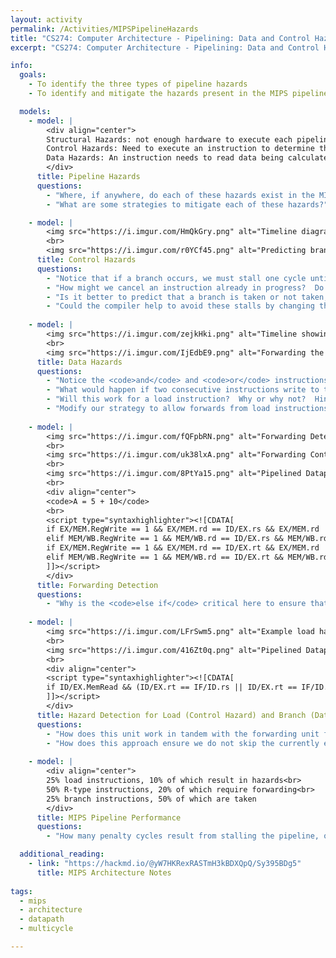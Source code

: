 ```yaml
---
layout: activity
permalink: /Activities/MIPSPipelineHazards
title: "CS274: Computer Architecture - Pipelining: Data and Control Hazards"
excerpt: "CS274: Computer Architecture - Pipelining: Data and Control Hazards"

info:
  goals:
    - To identify the three types of pipeline hazards
    - To identify and mitigate the hazards present in the MIPS pipelined architecture

  models:
    - model: |
        <div align="center">
        Structural Hazards: not enough hardware to execute each pipeline stage independently<br>
        Control Hazards: Need to execute an instruction to determine the location or control of the next instruction<br>
        Data Hazards: An instruction needs to read data being calculated by a prior instruction
        </div>
      title: Pipeline Hazards
      questions:
        - "Where, if anywhere, do each of these hazards exist in the MIPS architecture?"
        - "What are some strategies to mitigate each of these hazards?"

    - model: |
        <img src="https://i.imgur.com/HmQkGry.png" alt="Timeline diagram showing a stall while the branch instruction is resolved in order to determine the next instruction to execute.">
        <br>
        <img src="https://i.imgur.com/r0YCf45.png" alt="Predicting branch not taken, and then bubbling the isntruction before it finishes upon determining that the branch should be taken.">
      title: Control Hazards
      questions:
        - "Notice that if a branch occurs, we must stall one cycle until the ALU stage so that we can compare the registers and determine if a branch should be taken or not.  Here, the branch is taken.  If the branch was not taken, what could we have done during that stalled time instead?"
        - "How might we cancel an instruction already in progress?  Do we have time to do this before it writes to any registers or memory?  If so, how many cycles do we have, and is this enough time to resolve a branch?"
        - "Is it better to predict that a branch is taken or not taken, and why?"
        - "Could the compiler help to avoid these stalls by changing the order of execution?  What do you think a &quot;branch delay slot&quot; is?"
        
    - model: |
        <img src="https://i.imgur.com/zejkHki.png" alt="Timeline showing a two cycle data hazard on writeback.">
        <br>
        <img src="https://i.imgur.com/IjEdbE9.png" alt="Forwarding the register value prior to writeback for use in subsequent instructions without a stall.">
      title: Data Hazards
      questions:
        - "Notice the <code>and</code> and <code>or</code> instructions will receive stale data because the register writeback from the prior instruction hasn't completed by the time they decode.  At what point is this data actually available, and how might it be used to override the register decode values?"
        - "What would happen if two consecutive instructions write to the same register, and the next instruction reads that register?  Which pipeline stage forward should take priority and why?"
        - "Will this work for a load instruction?  Why or why not?  Hint - when is that value available, and from what stage can it be forwarded?"
        - "Modify our strategy to allow forwards from load instructions using a stall cycle."
        
    - model: |
        <img src="https://i.imgur.com/fQFpbRN.png" alt="Forwarding Detection">
        <br>
        <img src="https://i.imgur.com/uk38lxA.png" alt="Forwarding Control">
        <br>
        <img src="https://i.imgur.com/8PtYa15.png" alt="Pipelined Datapath and Control with Forwarding">
        <br>
        <div align="center">
        <code>A = 5 + 10</code>
        <br>
        <script type="syntaxhighlighter"><![CDATA[        
        if EX/MEM.RegWrite == 1 && EX/MEM.rd == ID/EX.rs && EX/MEM.rd != 0 then ForwardA = 0b10
        elif MEM/WB.RegWrite == 1 && MEM/WB.rd == ID/EX.rs && MEM/WB.rd != 0 then ForwardA = 0b01
        if EX/MEM.RegWrite == 1 && EX/MEM.rd == ID/EX.rt && EX/MEM.rd != 0 then ForwardB = 0b10
        elif MEM/WB.RegWrite == 1 && MEM/WB.rd == ID/EX.rt && MEM/WB.rd != 0 then ForwardA = 0b01  
        ]]></script>
        </div>
      title: Forwarding Detection
      questions:
        - "Why is the <code>else if</code> critical here to ensure that an <code>EX/MEM</code> forwarding hazard doesn't also exist when checking for a <code>MEM/WB</code> forwarding hazard?"  
        
    - model: |
        <img src="https://i.imgur.com/LFrSwm5.png" alt="Example load hazard requiring a stall followed by a forward from the writeback stage">
        <br>
        <img src="https://i.imgur.com/416Zt0q.png" alt="Pipelined Datapath and Control with Hazard Detection">
        <br>        
        <div align="center">
        <script type="syntaxhighlighter"><![CDATA[        
        if ID/EX.MemRead && (ID/EX.rt == IF/ID.rs || ID/EX.rt == IF/ID.rt) then stall by overriding ID/EX control to 0, PCWrite to 0, and IF/ID to flush
        ]]></script>        
        </div>
      title: Hazard Detection for Load (Control Hazard) and Branch (Data Hazard) Stalls
      questions:
        - "How does this unit work in tandem with the forwarding unit for load data hazards?"          
        - "How does this approach ensure we do not skip the currently executing instruction (but instead re-issue it with a no-op feeding into the execute stage)?"  
        
    - model: |
        <div align="center">
        25% load instructions, 10% of which result in hazards<br>
        50% R-type instructions, 20% of which require forwarding<br>
        25% branch instructions, 50% of which are taken
        </div>
      title: MIPS Pipeline Performance
      questions:
        - "How many penalty cycles result from stalling the pipeline, on average, per instruction?"          

  additional_reading:
    - link: "https://hackmd.io/@yW7HKRexRASTmH3kBDXQpQ/Sy395BDg5"
      title: MIPS Architecture Notes        
        
tags:
  - mips
  - architecture
  - datapath
  - multicycle

---
```


